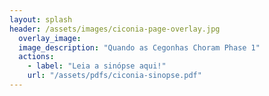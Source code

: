 ```yaml
---
layout: splash
header: /assets/images/ciconia-page-overlay.jpg
  overlay_image:
  image_description: "Quando as Cegonhas Choram Phase 1"
  actions:
    - label: "Leia a sinópse aqui!"
    url: "/assets/pdfs/ciconia-sinopse.pdf"
---
```

